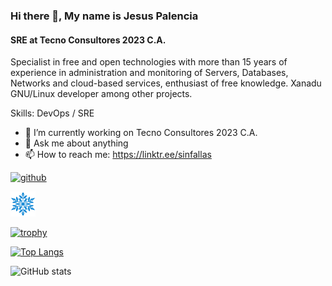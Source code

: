 ### Hi there 👋, My name is Jesus Palencia
#### SRE at Tecno Consultores 2023 C.A.
Specialist in free and open technologies with more than 15 years of experience in administration and monitoring of Servers, Databases, Networks and cloud-based services, enthusiast of free knowledge. Xanadu GNU/Linux developer among other projects.

Skills: DevOps / SRE 

- 🔭 I’m currently working on Tecno Consultores 2023 C.A. 
- 💬 Ask me about anything 
- 📫 How to reach me: https://linktr.ee/sinfallas 


[<img src='https://cdn.jsdelivr.net/npm/simple-icons@3.0.1/icons/github.svg' alt='github' height='40'>](https://github.com/sinfallas)  

<a href='https://archiveprogram.github.com/'><img src='https://raw.githubusercontent.com/acervenky/animated-github-badges/master/assets/acbadge.gif' width='40' height='40'></a> 

[![trophy](https://github-profile-trophy.vercel.app/?username=sinfallas)](https://github.com/ryo-ma/github-profile-trophy)

[![Top Langs](https://github-readme-stats.vercel.app/api/top-langs/?username=sinfallas)](https://github.com/anuraghazra/github-readme-stats)

![GitHub stats](https://github-readme-stats.vercel.app/api?username=sinfallas&show_icons=true&count_private=true)  

